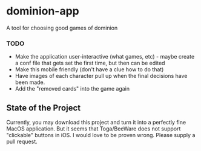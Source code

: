 # dominion-app
A tool for choosing good games of dominion


### TODO
* Make the application user-interactive (what games, etc) - maybe create a conf file that gets set the first time, but then can be edited
* Make this mobile friendly (don't have a clue how to do that)
* Have images of each character pull up when the final decisions have been made.
* Add the "removed cards" into the game again


## State of the Project
Currently, you may download this project and turn it into a perfectly fine MacOS application. But it seems that Toga/BeeWare does not support "clickable" buttons in iOS. I would love to be proven wrong. Please supply a pull request.
